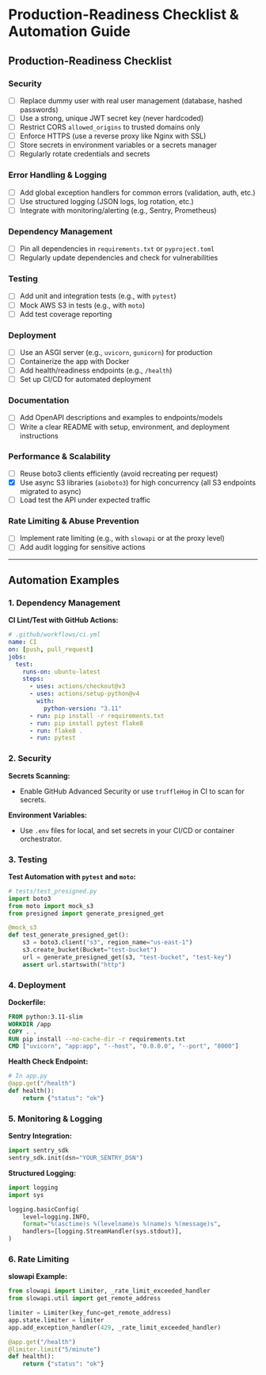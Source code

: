 # Production-Readiness Checklist & Automation Guide

## Production-Readiness Checklist

### Security

- [ ] Replace dummy user with real user management (database, hashed passwords)
- [ ] Use a strong, unique JWT secret key (never hardcoded)
- [ ] Restrict CORS `allowed_origins` to trusted domains only
- [ ] Enforce HTTPS (use a reverse proxy like Nginx with SSL)
- [ ] Store secrets in environment variables or a secrets manager
- [ ] Regularly rotate credentials and secrets

### Error Handling & Logging

- [ ] Add global exception handlers for common errors (validation, auth, etc.)
- [ ] Use structured logging (JSON logs, log rotation, etc.)
- [ ] Integrate with monitoring/alerting (e.g., Sentry, Prometheus)

### Dependency Management

- [ ] Pin all dependencies in `requirements.txt` or `pyproject.toml`
- [ ] Regularly update dependencies and check for vulnerabilities

### Testing

- [ ] Add unit and integration tests (e.g., with `pytest`)
- [ ] Mock AWS S3 in tests (e.g., with `moto`)
- [ ] Add test coverage reporting

### Deployment

- [ ] Use an ASGI server (e.g., `uvicorn`, `gunicorn`) for production
- [ ] Containerize the app with Docker
- [ ] Add health/readiness endpoints (e.g., `/health`)
- [ ] Set up CI/CD for automated deployment

### Documentation

- [ ] Add OpenAPI descriptions and examples to endpoints/models
- [ ] Write a clear README with setup, environment, and deployment instructions

### Performance & Scalability

- [ ] Reuse boto3 clients efficiently (avoid recreating per request)
- [x] Use async S3 libraries (`aioboto3`) for high concurrency (all S3 endpoints migrated to async)
- [ ] Load test the API under expected traffic

### Rate Limiting & Abuse Prevention

- [ ] Implement rate limiting (e.g., with `slowapi` or at the proxy level)
- [ ] Add audit logging for sensitive actions

---

## Automation Examples

### 1. Dependency Management

**CI Lint/Test with GitHub Actions:**

```yaml
# .github/workflows/ci.yml
name: CI
on: [push, pull_request]
jobs:
  test:
    runs-on: ubuntu-latest
    steps:
      - uses: actions/checkout@v3
      - uses: actions/setup-python@v4
        with:
          python-version: "3.11"
      - run: pip install -r requirements.txt
      - run: pip install pytest flake8
      - run: flake8 .
      - run: pytest
```

### 2. Security

**Secrets Scanning:**

- Enable GitHub Advanced Security or use `truffleHog` in CI to scan for secrets.

**Environment Variables:**

- Use `.env` files for local, and set secrets in your CI/CD or container orchestrator.

### 3. Testing

**Test Automation with `pytest` and `moto`:**

```python
# tests/test_presigned.py
import boto3
from moto import mock_s3
from presigned import generate_presigned_get

@mock_s3
def test_generate_presigned_get():
    s3 = boto3.client("s3", region_name="us-east-1")
    s3.create_bucket(Bucket="test-bucket")
    url = generate_presigned_get(s3, "test-bucket", "test-key")
    assert url.startswith("http")
```

### 4. Deployment

**Dockerfile:**

```dockerfile
FROM python:3.11-slim
WORKDIR /app
COPY . .
RUN pip install --no-cache-dir -r requirements.txt
CMD ["uvicorn", "app:app", "--host", "0.0.0.0", "--port", "8000"]
```

**Health Check Endpoint:**

```python
# In app.py
@app.get("/health")
def health():
    return {"status": "ok"}
```

### 5. Monitoring & Logging

**Sentry Integration:**

```python
import sentry_sdk
sentry_sdk.init(dsn="YOUR_SENTRY_DSN")
```

**Structured Logging:**

```python
import logging
import sys

logging.basicConfig(
    level=logging.INFO,
    format="%(asctime)s %(levelname)s %(name)s %(message)s",
    handlers=[logging.StreamHandler(sys.stdout)],
)
```

### 6. Rate Limiting

**slowapi Example:**

```python
from slowapi import Limiter, _rate_limit_exceeded_handler
from slowapi.util import get_remote_address

limiter = Limiter(key_func=get_remote_address)
app.state.limiter = limiter
app.add_exception_handler(429, _rate_limit_exceeded_handler)

@app.get("/health")
@limiter.limit("5/minute")
def health():
    return {"status": "ok"}
```
